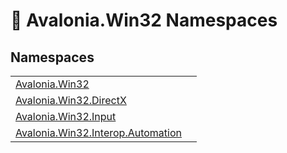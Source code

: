 # 📂 Avalonia.Win32 Namespaces






## Namespaces
<table>
<tr>
<td><a href="N_Avalonia_Win32">Avalonia.Win32</a></td>
<td></td>
</tr>
<tr>
<td><a href="N_Avalonia_Win32_DirectX">Avalonia.Win32.DirectX</a></td>
<td></td>
</tr>
<tr>
<td><a href="N_Avalonia_Win32_Input">Avalonia.Win32.Input</a></td>
<td></td>
</tr>
<tr>
<td><a href="N_Avalonia_Win32_Interop_Automation">Avalonia.Win32.Interop.Automation</a></td>
<td></td>
</tr>
</table>